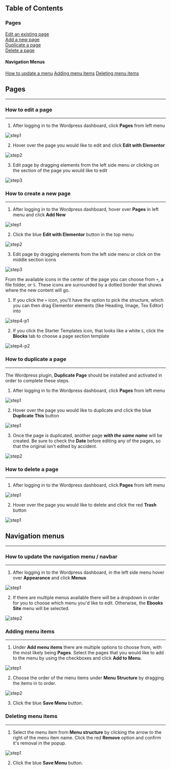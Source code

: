 ## Table of Contents 
### Pages 
[Edit an existing page](#editpage)  
[Add a new page](#addpage)  
[Duplicate a page](#duplicatepage)  
[Delete a page](#deletepage)  

#### Navigation Menus
[How to update a menu](#updatemenu)
[Adding menu items](#addmenuitems)
[Deleting menu items](#deletemenuitems)

<a name="editpage"/>

## Pages

---

### How to edit a page

---

1. After logging in to the Wordpress dashboard, click **Pages** from left menu

![step1](/images/page/edit/step1.png?raw=true "Navigate to WP Dashboard and click Pages from left menu")

2. Hover over the page you would like to edit and click **Edit with Elementor**

![step2](/images/page/edit/step2.png?raw=true "Hover over page and click Edit with Elementor")

3. Edit page by dragging elements from the left side menu or clicking on the section of the page you would like to edit

![step3](/images/page/edit/step3.png?raw=true "Edit page by dragging elements or clicking on the section of the page that should be edited")

<a name="addpage"/>

### How to create a new page

---

1. After logging in to the Wordpress dashboard, hover over **Pages** in left menu and click **Add New**

![step1](/images/page/create/step1.png?raw=true "Pages > Add New")

2. Click the blue **Edit with Elementor** button in the top menu

![step2](/images/page/create/step2.png?raw=true "Click edit with elementor button")

3. Edit page by dragging elements from the left side menu or click on the middle section icons

![step3](/images/page/create/step3.png?raw=true "Edit page by dragging elements from the left side menu or click on the middle section icons")

From the available icons in the center of the page you can choose from `+`, a file folder, or `S`. These icons are surrounded by a dotted border that shows where the new content will go.

1. If you click the `+` icon, you'll have the option to pick the structure, which you can then drag Elementor elements (like Heading, Image, Tex Editor) into 

![step4-p1](/images/page/create/step4-part1.png?raw=true "Edit page by dragging elements from the left side menu or click on the middle section icons")

2. If you click the Starter Templates icon, that looks like a white `S`, click the **Blocks** tab to choose a page section template 

![step4-p2](/images/page/create/step4-part2.png?raw=true "Edit page by dragging elements from the left side menu or click on the middle section icons")

<a name="duplicatepage"/>

### How to duplicate a page

---

The Wordpress plugin, **Duplicate Page** should be installed and activated in order to complete these steps.

1. After logging in to the Wordpress dashboard, click **Pages** from left menu

![step1](/images/page/edit/step1.png?raw=true "Navigate to WP Dashboard and click Pages from left menu")

2. Hover over the page you would like to duplicate and click the blue **Duplicate This** button

![step1](/images/page/duplicate/step1.png?raw=true "Hover over the page you would like to duplicate and click Duplicate This")

3. Once the page is duplicated, another page ***with the same name*** will be created. Be sure to check the **Date** before editing any of the pages, so that the original isn't edited by accident. 

![step2](/images/page/duplicate/step2.png?raw=true "Edit new duplicated page")

<a name="deletepage"/>

### How to delete a page

---

1. After logging in to the Wordpress dashboard, click **Pages** from left menu

![step1](/images/page/edit/step1.png?raw=true "Navigate to WP Dashboard and click Pages from left menu")

2. Hover over the page you would like to delete and click the red **Trash** button

![step1](/images/page/delete/step1.png?raw=true "Hover over the page you would like to delete and click Trash")


## Navigation menus

---

<a name="updatemenu"/>

### How to update the navigation menu / navbar

---

1. After logging in to the Wordpress dashboard, in the left side menu hover over **Appearance** and click **Menus** 

![step1](/images/menu/step1.png?raw=true "Navigate to menu items")

2. If there are multiple menus available there will be a dropdown in order for you to choose which menu you'd like to edit. Otherwise, the **Ebooks Site** menu will be selected.

![step2](/images/menu/step2.png?raw=true "Confirm menu name")

<a name="addmenuitems"/>

### Adding menu items

---

1. Under **Add menu items** there are multiple options to choose from, with the most likely being **Pages**. Select the pages that you would like to add to the menu by using the checkboxes and click **Add to Menu**.

![step1](/images/menu/add/step1.png?raw=true "Select menu item to add")

2. Choose the order of the menu items under **Menu Structure** by dragging the items in to order.

![step2](/images/menu/add/step2.png?raw=true "Drag and drop items")

3. Click the blue **Save Menu** button.

<a name="deletemenuitems"/>

### Deleting menu items

---

1. Select the menu item from **Menu structure** by clicking the arrow to the right of the menu item name. Click the red **Remove** option and confirm it's removal in the popup.

![step1](/images/menu/delete/step1.png?raw=true "Select menu item to delete")

2. Click the blue **Save Menu** button.
